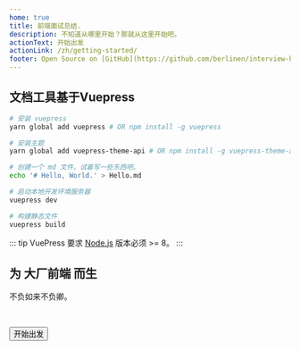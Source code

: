 ```yaml
---
home: true
title: 前端面试总结.
description: 不知道从哪里开始？那就从这里开始吧。
actionText: 开始出发
actionLink: /zh/getting-started/
footer: Open Source on [GitHub](https://github.com/berlinen/interview-highlights), Made by [@Berlin](https://github.com/berlinen/)
---
```


## 文档工具基于Vuepress

```bash
# 安装 vuepress
yarn global add vuepress # OR npm install -g vuepress

# 安装主题
yarn global add vuepress-theme-api # OR npm install -g vuepress-theme-api

# 创建一个 md 文件，试着写一些东西吧。
echo '# Hello, World.' > Hello.md

# 启动本地开发环境服务器
vuepress dev

# 构建静态文件
vuepress build
```

::: tip
VuePress 要求 [Node.js](http://nodejs.org/) 版本必须 >= 8。
:::

<Section>

## 为 大厂前端 而生

不负如来不负卿。


<br>

<Button type="light" to="/getting-started/">开始出发</Button>

</Section>

